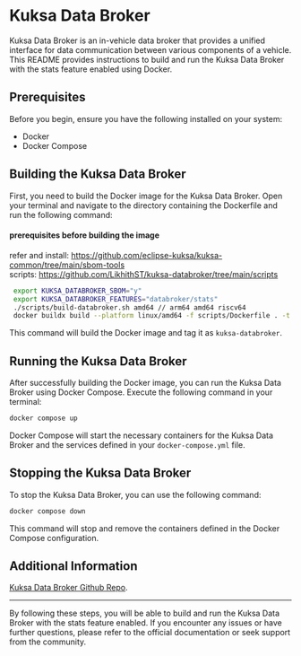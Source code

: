 
# Kuksa Data Broker

Kuksa Data Broker is an in-vehicle data broker that provides a unified interface for data communication between various components of a vehicle. This README provides instructions to build and run the Kuksa Data Broker with the stats feature enabled using Docker.

## Prerequisites

Before you begin, ensure you have the following installed on your system:

- Docker
- Docker Compose

## Building the Kuksa Data Broker

First, you need to build the Docker image for the Kuksa Data Broker. Open your terminal and navigate to the directory containing the Dockerfile and run the following command:

#### prerequisites before building the image

refer and install: https://github.com/eclipse-kuksa/kuksa-common/tree/main/sbom-tools  
scripts: https://github.com/LikhithST/kuksa-databroker/tree/main/scripts

```sh
 export KUKSA_DATABROKER_SBOM="y"
 export KUKSA_DATABROKER_FEATURES="databroker/stats" 
 ./scripts/build-databroker.sh amd64 // arm64 amd64 riscv64
 docker buildx build --platform linux/amd64 -f scripts/Dockerfile . -t kuksa-databroker
```

This command will build the Docker image and tag it as `kuksa-databroker`.

## Running the Kuksa Data Broker

After successfully building the Docker image, you can run the Kuksa Data Broker using Docker Compose. Execute the following command in your terminal:

```sh
docker compose up
```

Docker Compose will start the necessary containers for the Kuksa Data Broker and the services defined in your `docker-compose.yml` file.

## Stopping the Kuksa Data Broker

To stop the Kuksa Data Broker, you can use the following command:

```sh
docker compose down
```

This command will stop and remove the containers defined in the Docker Compose configuration.

## Additional Information

[Kuksa Data Broker Github Repo](https://github.com/eclipse-kuksa/kuksa-databroker).

---

By following these steps, you will be able to build and run the Kuksa Data Broker with the stats feature enabled. If you encounter any issues or have further questions, please refer to the official documentation or seek support from the community.
